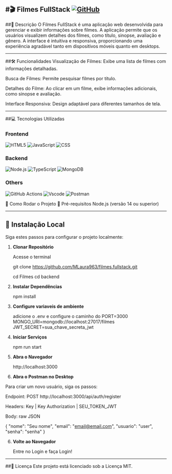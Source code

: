 #🎬 Filmes FullStack
 [![GitHub](https://img.shields.io/badge/GitHub-100000?style=for-the-badge&logo=github&logoColor=white)](https://github.com/felipperaia)
 ---
##📌 Descrição
O Filmes FullStack é uma aplicação web desenvolvida para gerenciar e exibir informações sobre filmes. A aplicação permite que os usuários visualizem detalhes dos filmes, como título, sinopse, avaliação e gênero. A interface é intuitiva e responsiva, proporcionando uma experiência agradável tanto em dispositivos móveis quanto em desktops.​

---

##🛠️ Funcionalidades
Visualização de Filmes: Exibe uma lista de filmes com informações detalhadas.

Busca de Filmes: Permite pesquisar filmes por título.

Detalhes do Filme: Ao clicar em um filme, exibe informações adicionais, como sinopse e avaliação.

Interface Responsiva: Design adaptável para diferentes tamanhos de tela.​

---

##💻 Tecnologias Utilizadas
### Frontend
![HTML5](https://img.shields.io/badge/HTML5-E34F26?style=flat&logo=html5&logoColor=white)
![JavaScript](https://img.shields.io/badge/JavaScript-F7DF1E?style=flat&logo=javascript&logoColor=white)
![CSS](https://img.shields.io/badge/CSS3-1572B6?style=flat&logo=css3&logoColor=white)

### Backend
![Node.js](https://img.shields.io/badge/Node.js-339933?style=flat&logo=nodedotjs&logoColor=white)
![TypeScript](https://img.shields.io/badge/TypeScript-3178C6?style=flat&&logo=typescript&logoColor=white)
![MongoDB](https://img.shields.io/badge/MongoDB-47A248?style=flat&logo=mongodb&logoColor=white)

### Others
![GitHub Actions](https://img.shields.io/badge/GitHub_Actions-2088FF?style=flat&logo=github-actions&logoColor=white)
![Vscode](https://img.shields.io/badge/Vscode-007ACC?style=flatfor-the-badge&logo=visual-studio-code&logoColor=white)
![Postman](https://img.shields.io/badge/Postman-FF6C37.svg?style=flat&logo=Postman&logoColor=white)

🚀 Como Rodar o Projeto
🧰 Pré-requisitos
Node.js (versão 14 ou superior)

---

## 🚀 Instalação Local

Siga estes passos para configurar o projeto localmente:

1. **Clonar Repositório**

   Acesse o terminal

   git clone https://github.com/MLaura963/filmes.fullstack.git

   cd Filmes
   cd backend

1. **Instalar Dependências**

    npm install
   
2. **Configure variaveis de ambiente**

    adicione o .env e configure o caminho do
   PORT=3000
   MONGO_URI=mongodb://localhost:27017/filmes
   JWT_SECRET=sua_chave_secreta_jwt

3. **Iniciar Serviços**

    npm run start

4. **Abra o Navegador**

    http://localhost:3000

5. **Abra o Postman no Desktop**

Para criar um novo usuário, siga os passos:

Endpoint: POST http://localhost:3000/api/auth/register

Headers:
Key           |   Key
Authorization | SEU_TOKEN_JWT

Body:
raw
JSON


{
  "nome": "Seu nome",
  "email": "email@email.com",
  "usuario": "user",
  "senha": "senha"
}

6. **Volte ao Navegador**

    Entre no Login e faça Login!
    
---

##📄 Licença
Este projeto está licenciado sob a Licença MIT.
